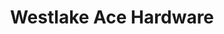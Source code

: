 ---
title: "Westlake Ace Hardware"
url: /lincoln/westlake-ace-hardware-superior-street/
shop: hardware
---